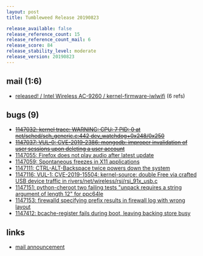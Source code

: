 ```yaml
---
layout: post
title: Tumbleweed Release 20190823

release_available: false
release_reference_count: 15
release_reference_count_mail: 6
release_score: 84
release_stability_level: moderate
release_version: 20190823
---
```


## mail (1:6)

- [released! / Intel Wireless AC-9260 / kernel-firmware-iwlwifi](https://lists.opensuse.org/opensuse-factory/2019-08/msg00237.html) (6 refs)

## bugs (9)

<!--more-->

- ~~[1147032: kernel trace: WARNING: CPU: 7 PID: 0 at net/sched/sch_generic.c:442 dev_watchdog+0x248/0x250](https://bugzilla.opensuse.org/show_bug.cgi?id=1147032)~~
- ~~[1147037: VUL-0: CVE-2019-2386: mongodb: improper invalidation of user sessions upon deleting a user account](https://bugzilla.opensuse.org/show_bug.cgi?id=1147037)~~
- [1147055: Firefox does not play audio after latest update](https://bugzilla.opensuse.org/show_bug.cgi?id=1147055)
- [1147059: Spontaneous freezes in X11 applications](https://bugzilla.opensuse.org/show_bug.cgi?id=1147059)
- [1147111: CTRL-ALT-Backspace twice powers down the system](https://bugzilla.opensuse.org/show_bug.cgi?id=1147111)
- [1147116: VUL-1: CVE-2019-15504: kernel-source: double Free via crafted USB device traffic in rivers/net/wireless/rsi/rsi_91x_usb.c](https://bugzilla.opensuse.org/show_bug.cgi?id=1147116)
- [1147151: python-cheroot two failing tests "unpack requires a string argument of length 12" for ppc64le](https://bugzilla.opensuse.org/show_bug.cgi?id=1147151)
- [1147153: firewalld specifying prefix results in firewall log with wrong layout](https://bugzilla.opensuse.org/show_bug.cgi?id=1147153)
- [1147412: bcache-register fails during boot, leaving backing store busy](https://bugzilla.opensuse.org/show_bug.cgi?id=1147412)



## links

- [mail announcement](https://lists.opensuse.org/opensuse-factory/2019-08/msg00212.html)
